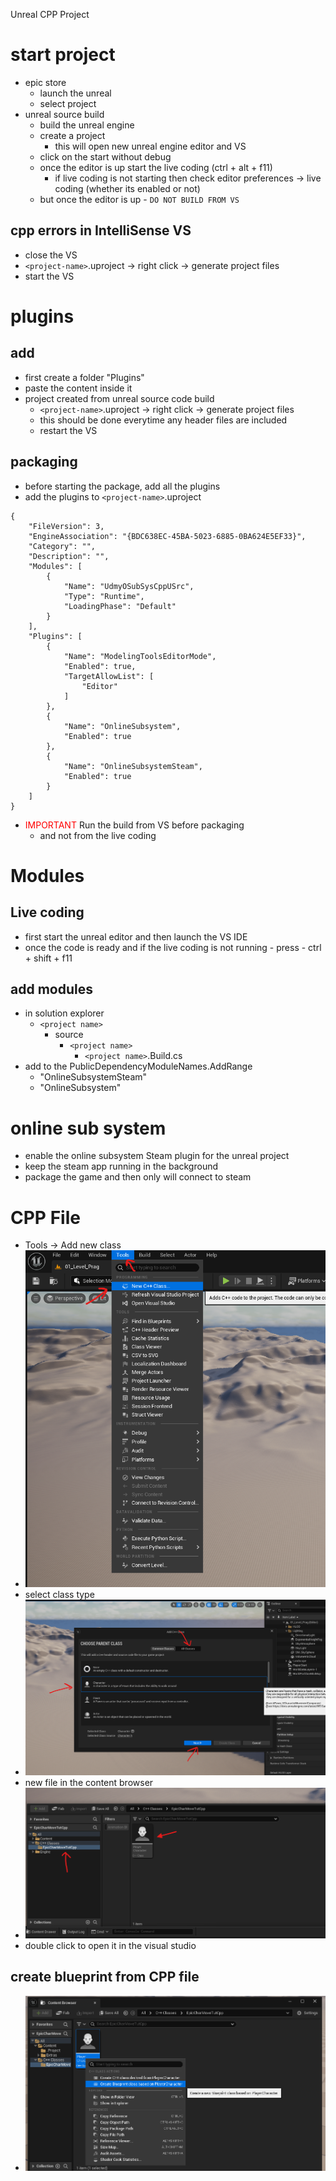 Unreal CPP Project

# start project

- epic store
  - launch the unreal
  - select project
- unreal source build
  - build the unreal engine
  - create a project
    - this will open new unreal engine editor and VS
  - click on the start without debug
  - once the editor is up start the live coding (ctrl + alt + f11)
    - if live coding is not starting then check editor preferences -> live coding (whether its enabled or not)
  - but once the editor is up - `DO NOT BUILD FROM VS`

## cpp errors in IntelliSense VS

- close the VS
- `<project-name>`.uproject -> right click -> generate project files
- start the VS

# plugins

## add

- first create a folder "Plugins"
- paste the content inside it
- project created from unreal source code build
  - `<project-name>`.uproject -> right click -> generate project files
  - this should be done everytime any header files are included
  - restart the VS

## packaging

- before starting the package, add all the plugins
- add the plugins to `<project-name>`.uproject

```
{
	"FileVersion": 3,
	"EngineAssociation": "{BDC638EC-45BA-5023-6885-0BA624E5EF33}",
	"Category": "",
	"Description": "",
	"Modules": [
		{
			"Name": "UdmyOSubSysCppUSrc",
			"Type": "Runtime",
			"LoadingPhase": "Default"
		}
	],
	"Plugins": [
		{
			"Name": "ModelingToolsEditorMode",
			"Enabled": true,
			"TargetAllowList": [
				"Editor"
			]
		},
		{
            "Name": "OnlineSubsystem",
            "Enabled": true
        },
		{
            "Name": "OnlineSubsystemSteam",
            "Enabled": true
        }
	]
}
```

- <span style="color: red;">IMPORTANT</span> Run the build from VS before packaging
  - and not from the live coding

# Modules

## Live coding

- first start the unreal editor and then launch the VS IDE
- once the code is ready and if the live coding is not running - press - ctrl + shift + f11

## add modules

- in solution explorer
  - `<project name>`
    - source
      - `<project name>`
        - `<project name>`.Build.cs
- add to the PublicDependencyModuleNames.AddRange
  - "OnlineSubsystemSteam"
  - "OnlineSubsystem"

# online sub system

- enable the online subsystem Steam plugin for the unreal project
- keep the steam app running in the background
- package the game and then only will connect to steam

# CPP File

- Tools -> Add new class
- <img src="../images/add-new-cpp-file.png">
- select class type
- <img src="../images/new-cpp-class-wizard.png">
- new file in the content browser
- <img src="../images/new-cpp-file-in-content-browser.png">
- double click to open it in the visual studio

## create blueprint from CPP file

- <img src="../images/create-blueprint-from-cpp-class.png">
